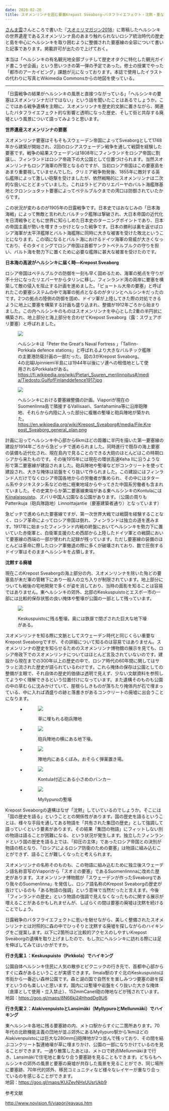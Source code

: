 ```yaml
---
date: 2020-02-20
title: スオメンリンナを囲む要塞Krepost Sveaborg―バタフライエフェクト・沈黙・重なり合う廃墟
---
```


[さんま雲](http://sanmagumo.info/)さんところで書いた『[スオミリマガジン2018](https://sanmagumo.booth.pm/items/1172263)』に寄稿したヘルシンキの世界遺産であるスオメンリンナ島のあまり触れられないロシア統治時代の歴史と島を中心にヘルシンキを取り囲むように整備された要塞線の全容について書いた記事であります。掲載許可が出たので上げておく。

本当は「ヘルシンキの有名観光地全部ブッチして歴史オタクに特化した観光ガイド書こうぜ企画」という思いつきの第一弾の予定であった。修士の授業でやった「都市のアーカイビング」課題が元になっております。本誌で使用したイラストの代わりに写真とWikimedia Commonsからの地図を使っている。

------------------------------------------------------------------------

「日露戦争の結果がヘルシンキの風景と直接つながっている」「ヘルシンキの要塞はスオメンリンナだけではない」という話を聞いたことはあるでしょうか。ここではある戦争遺構を主眼に、スオメンリンナを歴史的文脈に置きながら、関連したバタフライエフェクト的な影響と透明になった歴史、そして街と共存する廃墟という風景について語ってみようと思います。

**世界遺産スオメンリンナの要塞**

スオメンリンナ要塞はそもそもスウェーデン帝国によってSveaborgとして1748年から建築が開始され、2回のロシアスウェーデン戦争を通して戦闘を経験した要塞です。戦争の結果スウェーデンは1808年にフィンランドをロシア帝国に割譲し、フィンランドはロシア帝政下の大公国として位置づけられます。当然スオメンリンナもロシア海軍の所管となるのですが、当初ロシア帝国はこの要塞島をあまり重要視していませんでした。クリミア戦争勃発後、1855年に敵対する英仏艦隊によって激しい砲撃を受けましたが、依然戦略的にスオメンリンナは二次的な扱いにとどまっていました。これはラトビアのリエパーヤのバルト海艦隊基地とクロンシュタット要塞によってペテルブルクまでの湾口は防御されていたからです。

この状況が変わるのが1905年の日露戦争です。日本史ではおなじみの「日本海海戦」によって無敵と言われたバルチック艦隊は撃破され、大日本帝国の近代化を日清戦争とともに世界に知らしめた日本史のターニングポイントであり、日本の帝国主義が勢いを増すきっかけとなった戦争です。日本の勝利は裏を返せばロシア海軍が太平洋艦隊とバルト海艦隊に同時に大きな被害を受けた敗北ということになります。この頃になるとバルト海におけるドイツ海軍の脅威が大きくなっており、そのタイミングでロシア帝国は首都サンクトペテルブルクの守りを担い、バルト海を勢力下に置くために必要な艦隊に甚大な被害を受けたのです。

**日本海の高波がヘルシンキに届く時―Krepost Sveaborg**

ロシア帝国はペテルブルクの防御を一刻も早く固めるため、海軍の拠点を守りが不十分になったリエパーヤからタリンに移し、フィンランド湾の両岸に要塞を構築して敵の侵入を阻止する計画を進めました。「ピョートル大帝の要塞」と呼ばれたこの要塞システムの中で海軍の拠点となるのがタリンとヘルシンキだったのです。2つの拠点の陸側の防御を固め、ドイツ軍が上陸してきた際の対処できるように地上に要塞を構築する計画も盛り込まれ、整備が1912年ごろから始まりました。この内ヘルシンキのものはスオメンリンナを中心とした2重の半円状に構築され、地上部分と海上部分を合わせてKrepost Sveaborg（露：スヴェアボリ要塞）と呼ばれました。

<figure>

![](../2020-02-20-%E3%82%B9%E3%82%AA%E3%83%A1%E3%83%B3%E3%83%AA%E3%83%B3%E3%83%8A%E3%82%92%E5%9B%B2%E3%82%80%E8%A6%81%E5%A1%9Ekrepost-sveaborg%E2%80%95%E3%83%90%E3%82%BF%E3%83%95%E3%83%A9%E3%82%A4%E3%82%A8%E3%83%95/2d4b04cdc52b9b5014eff4e5b72ab9707926e1d1.jpg)

<figcaption>

ヘルシンキは「Peter the Great's Naval Fortress 」「Tallinn-Porkkala defence stations」と呼ばれるより大きなバルチック艦隊の主要港防衛計画の一部だった。図の3がKrepost Sveaborg。  
4の北端Upinniemi半島には1944年以後にソ連への租借地として使用されるPorkkalaがある。  
<https://fi.wikipedia.org/wiki/Pietari_Suuren_merilinnoitus#/media/Tiedosto:GulfofFinlanddefence1917.jpg>

</figcaption>

</figure>

<figure>

![](../2020-02-20-%E3%82%B9%E3%82%AA%E3%83%A1%E3%83%B3%E3%83%AA%E3%83%B3%E3%83%8A%E3%82%92%E5%9B%B2%E3%82%80%E8%A6%81%E5%A1%9Ekrepost-sveaborg%E2%80%95%E3%83%90%E3%82%BF%E3%83%95%E3%83%A9%E3%82%A4%E3%82%A8%E3%83%95/1574fc441c4a6e87af43d279e5953a0523473e05.png)

<figcaption>

ヘルシンキにおける要塞線整備の計画。Viaporiが現在のSuomenlinna島で隣接するVallisaari、Santahamina等に沿岸砲陣地、それらから内陸に入った部分に複層の塹壕と砲兵陣地が築かれた。  
<https://en.wikipedia.org/wiki/Krepost_Sveaborg#/media/File:Krepost_Sveaborg_general_plan.png>

</figcaption>

</figure>

計画に沿ってヘルシンキ中心部から6kmほどの距離に半円を描いた第一要塞線の建設が1914年ごろから急ピッチで進められました。同時進行で既存の海上要塞の装備も近代化され、現在島内で見ることのできる大砲のほとんどはこの時期ロシアから来たものです。その後1915年には現在の環状高速Keha IIに沿うような形で第二要塞線が建設されました。砲兵陣地や塹壕などがコンクリートを使って建設され、大きな掩体は岩盤をくり抜いて作られました。この建設にはフィンランド人だけでなくロシア帝国各地からの労働者が集められ、その中にはタタール系やタジキスタン系などの他に極東地域からやってきた中国系労働者も含まれていました。その史実からか第二要塞線東端がある東ヘルシンキのKontulaには[Kiinalaispuisto](https://goo.gl/maps/KFkR4EPKiUDsXVpXA)、ズバリ中国人公園なる公園があります。（公園の周りもPatterikuja（砲兵隊路地）Linnoittajantie（要塞建築者通り）となっています）

急ピッチで進められた要塞線ですが、第一次世界大戦では戦闘を経験することなく、ロシア革命によってロシア帝国は倒れ、フィンランドは独立の道を進みます。1917年に始まったフィンランド内戦の終盤においてヘルシンキを勢力下に置いていた赤衛軍と、白衛軍支援のため西部から上陸したドイツ軍との戦闘において要塞線の西端の一部が使われた記録が残っています。ただし要塞線の装備のほとんどは革命に際したロシア軍撤退の際に多くが破壊されており、数で圧倒するドイツ軍はそのままヘルシンキを占領します。

**沈黙する廃墟**

現在このKrepost Sveaborgの海上部分の内、スオメンリンナを除いた殆どの要塞島が未だ軍の管轄下にあり一般人の立ち入りが制限されています。地上部分についても戦後の宅地開発で多くが姿を消しており、当時の面影を知ることは容易ではありません。東ヘルシンキの郊外、北部のKeskuspuistoとエスポー市の一部には比較的保存状態の良い掩体や塹壕が公園の一部として残っています。

<figure>

![](../2020-02-20-%E3%82%B9%E3%82%AA%E3%83%A1%E3%83%B3%E3%83%AA%E3%83%B3%E3%83%8A%E3%82%92%E5%9B%B2%E3%82%80%E8%A6%81%E5%A1%9Ekrepost-sveaborg%E2%80%95%E3%83%90%E3%82%BF%E3%83%95%E3%83%A9%E3%82%A4%E3%82%A8%E3%83%95/852f8e2a5618877d41de2a4dbeaf07f877c8679d.jpg)

<figcaption>

Keskuspuistoに残る塹壕。奥には鉄扉で閉ざされた巨大な地下壕がある。

</figcaption>

</figure>

スオメンリンナを知る際に文脈としてスウェーデン時代と同じくらい重要なKrepost Sveaborgですが、その詳細について知るのは容易ではありません。スオメンリンナの歴史を知らせるためのスオメンリンナ博物館の展示を見ても、ロシア帝政下でのスオメンリンナについてはほとんど言及されていないのです。建設から現在までの300年以上の歴史の中で、ロシア時代の60年間に関してはサラッと流された歴史が語られているわけです。これら掩体の保存は公園としての整備が主眼で、それ自体の歴史的価値は透明で見えず、少ない文献資料を参照してようやく理解できるという位置付けになっています。また遺構そのものも公園の中の草むらに沈みかけていて、屋根らしきものが落ちたり掩体内が石で埋まっている、中に入れば酒盛りの跡と落書きがあるコンクリートの廃墟に出会うことになります。

<figure>

- <figure>

  [![](../2020-02-20-%E3%82%B9%E3%82%AA%E3%83%A1%E3%83%B3%E3%83%AA%E3%83%B3%E3%83%8A%E3%82%92%E5%9B%B2%E3%82%80%E8%A6%81%E5%A1%9Ekrepost-sveaborg%E2%80%95%E3%83%90%E3%82%BF%E3%83%95%E3%83%A9%E3%82%A4%E3%82%A8%E3%83%95/cd905aa2833f373953f4ebca1ca95ba3e2f2c635.jpg)](https://wyamazaki.fi/wp-content/uploads/2020/02/IMG_20180630_165421-1024x768.jpg)

  <figcaption>

  草に埋もれる砲兵陣地

  </figcaption>

  </figure>

- <figure>

  [![](../2020-02-20-%E3%82%B9%E3%82%AA%E3%83%A1%E3%83%B3%E3%83%AA%E3%83%B3%E3%83%8A%E3%82%92%E5%9B%B2%E3%82%80%E8%A6%81%E5%A1%9Ekrepost-sveaborg%E2%80%95%E3%83%90%E3%82%BF%E3%83%95%E3%83%A9%E3%82%A4%E3%82%A8%E3%83%95/a192c4a68f0522d8158df900b02def9e9f071de6.jpg)](https://wyamazaki.fi/wp-content/uploads/2020/02/IMG_20180630_170823-1024x768.jpg)

  <figcaption>

  砲兵陣地の横にある地下壕。

  </figcaption>

  </figure>

- <figure>

  [![](../2020-02-20-%E3%82%B9%E3%82%AA%E3%83%A1%E3%83%B3%E3%83%AA%E3%83%B3%E3%83%8A%E3%82%92%E5%9B%B2%E3%82%80%E8%A6%81%E5%A1%9Ekrepost-sveaborg%E2%80%95%E3%83%90%E3%82%BF%E3%83%95%E3%83%A9%E3%82%A4%E3%82%A8%E3%83%95/2146bfeba572e710835729d8f5162a36aa66759a.jpg)](https://wyamazaki.fi/wp-content/uploads/2020/02/IMG_20180630_170106-768x1024.jpg)

  <figcaption>

  陣地内にあるくぼみ。おそらく弾薬置き場。

  </figcaption>

  </figure>

- <figure>

  [![](../2020-02-20-%E3%82%B9%E3%82%AA%E3%83%A1%E3%83%B3%E3%83%AA%E3%83%B3%E3%83%8A%E3%82%92%E5%9B%B2%E3%82%80%E8%A6%81%E5%A1%9Ekrepost-sveaborg%E2%80%95%E3%83%90%E3%82%BF%E3%83%95%E3%83%A9%E3%82%A4%E3%82%A8%E3%83%95/6271790efbf0cef17dadc2b64cb5f0dc7e91d2c2.jpg)](https://wyamazaki.fi/wp-content/uploads/2020/02/IMG_20180630_183818-768x1024.jpg)

  <figcaption>

  Kontula付近にある小さめのバンカー

  </figcaption>

  </figure>

- <figure>

  [![](../2020-02-20-%E3%82%B9%E3%82%AA%E3%83%A1%E3%83%B3%E3%83%AA%E3%83%B3%E3%83%8A%E3%82%92%E5%9B%B2%E3%82%80%E8%A6%81%E5%A1%9Ekrepost-sveaborg%E2%80%95%E3%83%90%E3%82%BF%E3%83%95%E3%83%A9%E3%82%A4%E3%82%A8%E3%83%95/db09d27a9811f7ff92fe43149cef46d21aa592a3.jpg)](https://wyamazaki.fi/wp-content/uploads/2020/02/IMG_20180630_165020-scaled.jpg)

  <figcaption>

  Myllypuroの塹壕

  </figcaption>

  </figure>

</figure>

Krepost Sveaborgの遺構はなぜ「沈黙」していているのでしょうか。そこには「国の歴史を語る」ということとの関係性があります。国の歴史を語るということは、様々な手段を通してある物語を「共有された集団の歴史」として強調して語っていくという要素があります。その結果「集団の物語」にフィットしない別の物語は語ることが困難になる、という状況が発生します。独立したフィンランドという国の歴史を語る上では、「抑圧の主体」であったロシア帝国との決別が物語の核となり、「ロシアによるロシア防衛のための要塞」は物語に組み込むことができず、語ることが難しくなったと考えられます。

スオメンリンナの名称そのものも、この物語に組み込むために独立後スウェーデン語名称音写のViaporiから「スオミの要塞」であるSuomenlinnnaに改めた歴史があります。スオメンリンナ博物館が「スウェーデンが作ったSveaborgであり我々のSuomenlinna」を発信し、ロシア語名称のKrepost Sveaborgの歴史が抜けているのも「ある物語の強調」という意味で当然だったと言えます。今後「フィンランドの歴史」という物語の強調で見えなくなったものに関する展示が増えることがあるかもしれませんが、しばらくの間は要塞の廃墟は沈黙を続けることでしょう。

日露戦争のバタフライエフェクトに思いを馳せながら、美しく整備されたスオメンリンナとは対照的に森の中でひっそりと沈黙する廃墟を探しながらのハイキングをご提案します。以下に2箇所ほど比較的アクセスのしやすいKrepost Sveaborgの遺構を取り上げましたので、もし次にヘルシンキに訪れる際には足を伸ばしてみてはいかがですか。

**行き先案１：Keskuspuisto（Pirkkola）でハイキング**

公園自体ヘルシンキ住民に人気の散歩とピクニックの行き先で、首都中心部からすぐに森があるということが実感できます。Ilmala駅のすぐ北のKeskuspuistoは市街から一番近い森林公園です。森と湖の国で自然をを楽しみつつ要塞の跡を探すというのも楽しいと思います。園内には塹壕や岩盤をくり抜いた大きな掩体（倉庫として使用・立入禁止）、152mmCanet砲の陣地などが残されています。  
地図：<https://goo.gl/maps/8N66kj24HhqdDg9U6>

**行き先案２：AlakivenpuistoとLansimäki（MyllypuroとMellunmäki）でハイキング**

東ヘルシンキ各地に残る要塞跡の内、メトロ駅からすぐに二箇所あります。70年代の北欧機能主義の団地が並ぶ郊外にあるMyllypuro駅から1kmほどのAlakivenpuistoには巨大な280mm臼砲陣地が2つ並んで残っており、その間を結ぶコンクリート製連絡壕が草に埋まりかけ、公園の一部になりかけているのを見ることができます。一通り散策したあとは、メトロで終点Mellunmäkiまで行き、Lansimäkiで住宅地と重なり合う要塞跡を見ることもできます。どちらもヘルシンキの郊外の風景と要塞の廃墟が共存した風景を見ることができ、同じ場所に要塞跡、70年代的郊外、移民コミュニティなど様々なレイヤーが重なり合っているのを感じることができます。  
地図：<https://goo.gl/maps/KUiZevNHxUUsrUkb9>

参考文献

<http://www.novision.fi/viapori/eavaus.htm>
